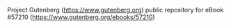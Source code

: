 Project Gutenberg (https://www.gutenberg.org) public repository for
eBook #57210 (https://www.gutenberg.org/ebooks/57210)
